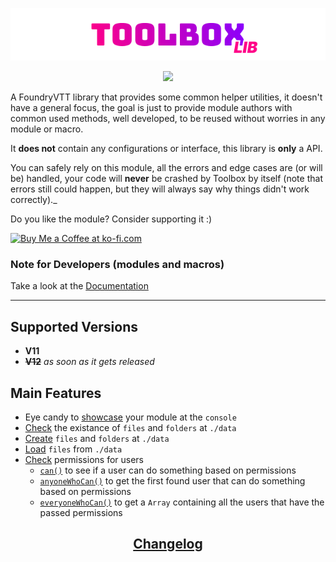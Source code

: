 <a href="https://foundryvtt.com/packages/toolbox">
  <p align="center">
    <img src="https://raw.githubusercontent.com/RPG-Made-Simple/FVTT-Toolbox/main/branding/title.png" alt="Toolbox Title">
  </p>
</a>

<p align="center">
  <a href="https://discord.gg/RAgPXB4zG7">
    <img src="https://discord.com/api/guilds/1071251491375042661/widget.png?style=shield"/>
  </a>
</p>

A FoundryVTT library that provides some common helper utilities, it doesn't have a general focus, the goal is just to provide module authors with common used methods, well developed, to be reused without worries in any module or macro.

It **does not** contain any configurations or interface, this library is **only** a API.

You can safely rely on this module, all the errors and edge cases are (or will be) handled, your code will **never** be crashed by Toolbox by itself (note that errors still could happen, but they will always say why things didn't work correctly)._

Do you like the module? Consider supporting it :)

<a href='https://ko-fi.com/T6T8IFCB5' target='_blank'><img height='36' style='border:0px;height:36px;' src='https://storage.ko-fi.com/cdn/kofi5.png?v=3' border='0' alt='Buy Me a Coffee at ko-fi.com' /></a>

### Note for Developers (modules and macros)
Take a look at the [Documentation](https://docs.rpgmadesimple.com/FVTT-Toolbox/#/apiReference/)

---
## Supported Versions
- **V11**
- ~~**V12**~~ _as soon as it gets released_

## Main Features
- Eye candy to [showcase]() your module at the `console`
- [Check]() the existance of `files` and `folders` at `./data`
- [Create]() `files` and `folders` at `./data`
- [Load]() `files` from `./data`
- [Check]() permissions for users
  - [`can()`]() to see if a user can do something based on permissions
  - [`anyoneWhoCan()`]() to get the first found user that can do something based on permissions
  - [`everyoneWhoCan()`]() to get a `Array` containing all the users that have the passed permissions


<h2 align="center"> <a href="https://github.com/ZotyDev/FoundryVTT-Toolbox/blob/main/CHANGELOG.md"> Changelog</a> </h2>
